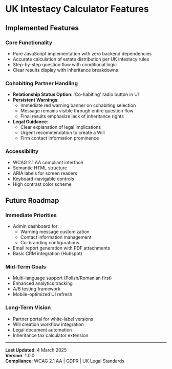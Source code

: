 # UK Intestacy Calculator Features

## Implemented Features

### Core Functionality
- Pure JavaScript implementation with zero backend dependencies
- Accurate calculation of estate distribution per UK intestacy rules
- Step-by-step question flow with conditional logic
- Clear results display with inheritance breakdowns

### Cohabiting Partner Handling
- **Relationship Status Option**: 'Co-habiting' radio button in UI
- **Persistent Warnings**:
  - Immediate red warning banner on cohabiting selection
  - Message remains visible through entire question flow
  - Final results emphasize lack of inheritance rights
- **Legal Guidance**:
  - Clear explanation of legal implications
  - Urgent recommendation to create a Will
  - Firm contact information prominence

### Accessibility
- WCAG 2.1 AA compliant interface
- Semantic HTML structure
- ARIA labels for screen readers
- Keyboard-navigable controls
- High contrast color scheme

## Future Roadmap

### Immediate Priorities
- Admin dashboard for:
  - Warning message customization
  - Contact information management
  - Co-branding configurations
- Email report generation with PDF attachments
- Basic CRM integration (Hubspot)

### Mid-Term Goals
- Multi-language support (Polish/Romanian first)
- Enhanced analytics tracking
- A/B testing framework
- Mobile-optimized UI refresh

### Long-Term Vision
- Partner portal for white-label versions
- Will creation workflow integration
- Legal document automation
- Inheritance tax calculator extension

---

**Last Updated**: 4 March 2025  
**Version**: 1.0.0  
**Compliance**: WCAG 2.1 AA | GDPR | UK Legal Standards
